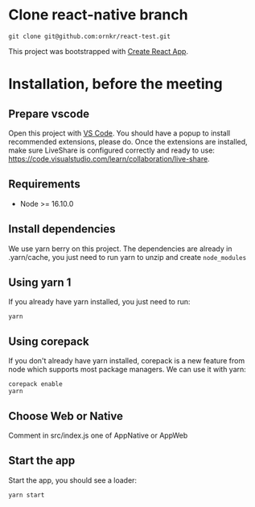 # Clone react-native branch

```
git clone git@github.com:ornkr/react-test.git
```

This project was bootstrapped with [Create React App](https://github.com/facebookincubator/create-react-app).

# Installation, before the meeting

## Prepare vscode

Open this project with [VS Code](https://code.visualstudio.com/). You should have a popup to install recommended extensions, please do. Once the extensions are installed, make sure LiveShare is configured correctly and ready to use: https://code.visualstudio.com/learn/collaboration/live-share.

## Requirements

- Node >= 16.10.0

## Install dependencies

We use yarn berry on this project. The dependencies are already in .yarn/cache, you just need to run yarn to unzip and create `node_modules`

## Using yarn 1

If you already have yarn installed, you just need to run:

```
yarn
```

## Using corepack

If you don't already have yarn installed, corepack is a new feature from node which supports most package managers. We can use it with yarn:

```
corepack enable
yarn
```

## Choose Web or Native

Comment in src/index.js one of AppNative or AppWeb

## Start the app

Start the app, you should see a loader:

```
yarn start
```

